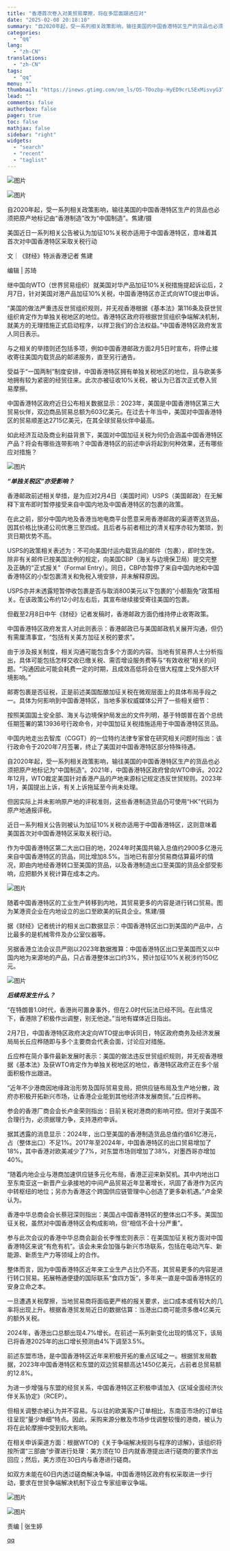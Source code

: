 ```yaml
---
title: "香港首次卷入对美贸易摩擦，将在多层面跟进应对"
date: "2025-02-08 20:18:10"
summary: "自2020年起，受一系列相关政策影响，输往美国的中国香港特区生产的货品也必须把原产地标记由“香港制造..."
categories:
  - "qq"
lang:
  - "zh-CN"
translations:
  - "zh-CN"
tags:
  - "qq"
menu: ""
thumbnail: "https://inews.gtimg.com/om_ls/OS-TOozbp-HyED9crL5ExMisvyG3Te-wciuGb7bTlm_voAA_640360/0"
lead: ""
comments: false
authorbox: false
pager: true
toc: false
mathjax: false
sidebar: "right"
widgets:
  - "search"
  - "recent"
  - "taglist"
---
```


![图片](https://inews.gtimg.com/om_bt/OsudFy1w8HlnR7qZPDdV47KhDY_ZNbwsCaG9KF73BRrx4AA/641)

![图片](https://inews.gtimg.com/om_bt/OOxQ0nbivZZ8EBAF_kCv_ifmejjb9XkOGgYM1-8WBGQMYAA/641)

自2020年起，受一系列相关政策影响，输往美国的中国香港特区生产的货品也必须把原产地标记由“香港制造”改为“中国制造”。焦建/摄

  


  


美国近日一系列相关公告被认为加征10%关税亦适用于中国香港特区，意味着其首次对中国香港特区采取关税行动

文｜《财经》特派香港记者 焦建

编辑 | 苏琦

继中国向WTO（世界贸易组织）就美国对华产品加征10%关税措施提起诉讼后，2月7日，针对美国对港产品加征10%关税，中国香港特区亦正式向WTO提出申诉。

“美国的做法严重违反世贸组织规则，并无视香港根据《基本法》第116条及获世贸组织肯定作为单独关税地区的地位。香港特区政府将根据世贸组织争端解决机制，就美方的无理措施正式启动程序，以捍卫我们的合法权益。”中国香港特区政府发言人同日表示。

与之相关的举措则还包括多项，例如中国香港邮政方面2月5日时宣布，将停止接收寄往美国内载货品的邮递服务，直至另行通告。

受益于“一国两制”制度安排，中国香港特区拥有单独关税地区的地位，且与欧美多地拥有较为紧密的经贸往来。此次亦被征收10%关税，被认为已首次正式卷入贸易摩擦。

中国香港特区政府近日公布相关数据显示：2023年，美国是中国香港特区第三大贸易伙伴，双边商品贸易总额为603亿美元。在过去十年当中，美国对中国香港特区的贸易顺差达2715亿美元，在其全球贸易伙伴中最高。

如此经济互动及商业利益背景下，美国对中国加征关税为何仍会涵盖中国香港特区产品？将会有哪些连带影响？中国香港特区的前述申诉将起到何种效果，还有哪些应对措施？

![图片](https://inews.gtimg.com/om_bt/OWp0zWJoEHJ9X2mTDGuylbq7c3YKQcgl3cwM3J3EnnpRoAA/641)

***“单独关税区”亦受影响？***

香港邮政前述相关举措，是为应对2月4日（美国时间）USPS（美国邮政）在无解释下宣布即时暂停接受来自中国内地及中国香港特区的包裹的政策。

在此之前，部分中国内地及香港当地电商平台愿意采用香港邮政的渠道寄送货品，因其价格比快递公司优惠三至四成。且后者与前者相比的清关程序亦较为繁琐，到货日期优势不高。

USPS的政策相关表述为：不可向美国付运内载货品的邮件（包裹），即时生效。除非有关邮件已按美国法例的规定，向美国CBP（海关与边境保卫局）提交完整及正确的“正式报关”（Formal Entry）。同日，CBP亦暂停了来自中国内地和中国香港特区的小型包裹清关和免税入境安排，并未解释原因。

USPS亦并未透露短暂停收包裹是否与取消800美元以下包裹的“小额豁免”政策相关。在该政策公布约12小时左右后，其宣布继续接受寄往美国的包裹。

但截至2月8日中午《财经》记者发稿时，香港邮政方面仍维持停止收寄政策。

中国香港特区政府发言人对此则表示：香港邮政已与美国邮政机关展开沟通，但仍有需厘清事宜，“包括有关美方加征关税的要求”。

由于涉及报关制度，相关沟通可能包含多个方面的内容。当地有贸易界人士分析指出，具体可能包括怎样交收已缴关税、需否增设服务费等与“有效收税”相关的问题。“沟通因此可能会耗费一定的时期，且成效高低将会在很大程度上受外部大环境影响。”

邮寄包裹是否征税，正是前述美国酝酿加征关税在微观层面上的具体布局手段之一。具体为何影响到中国香港特区，当地多家权威媒体公开了一些相关细节：

按照美国国土安全部、海关与边境保护局发出的文件列明，基于特朗普在首个总统任期签署的第13936号行政命令，对中国加征关税措施适用于中国香港特区货品。

中国内地走出去智库（CGGT）的一位特约法律专家曾在研究相关问题时指出：该行政命令于2020年7月签署，终止了美国对中国香港特区部分特殊待遇。

自2020年起，受一系列相关政策影响，输往美国的中国香港特区生产的货品也必须把原产地标记为“中国制造”。2021年，中国香港特区政府曾向WTO申诉。2022年12月，WTO裁定美国针对香港产品的产地来源标记规定违反世贸规则。2023年1月，美国提出上诉，有关上诉拖延至今尚未处理。

但因实际上并未影响原产地的评税准则，这些香港制造货品仍可使用“HK”代码为原产地通报评税。

近日一系列相关公告则被认为加征10%关税亦适用于中国香港特区，这则意味着美国首次对中国香港特区采取关税行动。

作为中国香港特区第二大出口目的地，2024年时美国共输入总值约2900多亿港元来自中国香港特区的货品，同比增加8.5%。当地已有部分贸易商估算最坏的情况，即由内地经香港转口至美国的货品，以及香港制造出口至美国的货品全部受影响，应把额外关税计算在成本之内。

![图片](https://inews.gtimg.com/om_bt/OpyVKDRAGOlqNLkDqZjDghSzpELbd-NuLQC5YUiQqWMyoAA/641)

随着中国香港特区的工业生产转移到内地，其贸易更多的内容是进行转口贸易。图为某港资企业在内地设立的出口至欧美的玩具企业。焦建/摄

据《财经》记者统计的相关出口数据显示：中国香港特区出口到美国的产品中，占比最多的是机械零件及办公室仪器等。

另据香港立法会议员严刚以2023年数据推算：中国香港特区出口至美国而又以中国内地为来源地的产品，只占香港整体出口约3%，预计加征10%关税涉约150亿元。

![图片](https://inews.gtimg.com/om_bt/O2JpI7pA7FRd4L6GeayQnAjFtCuzOGxeXPEm1iuGgZJpsAA/641)

***后续将发生什么？***

“在特朗普1.0时代，香港尚可置身事外，但在2.0时代玩法已经不同。在此情况下，香港除了积极作出调整，别无他途。”当地有媒体近日指出。

2月7日，中国香港特区政府决定向WTO提出申诉同日，特区政府商务及经济发展局局长丘应桦随即与多个主要商会代表会面，讨论应对措施。

丘应桦在简介事件最新发展时表示：美国的做法违反世贸组织规则，并无视香港根据《基本法》及获WTO肯定作为单独关税地区的地位，香港特区政府正在多个层面积极作出跟进。

“近年不少港商因地缘政治形势及国际贸易变局，把供应链布局及生产地分散，政府亦积极开拓新兴市场，让香港企业能到其他经济体发展商贸。”丘应桦称。

参会的香港厂商会会长卢金荣则指出：目前关税对港商的影响可控。但对于美国不合理行为，必须据理力争，支持港府申诉。

据其透露的消息显示：2024年，出口至美国的香港制造货品总值约值61亿港元，占（整体出口）不足1%。2017年至2024年，中国香港特区的出口贸易增加了18%，其中香港对欧美减少了7%，对东盟市场则增加了38%，对墨西哥亦增加40%。

“随着内地企业与港商加速供应链多元化布局，香港正迎来新契机。其中内地出口至东南亚这一新晋产业承接地的中间产品贸易近年显著增长，巩固了香港作为区内中转枢纽的地位；另亦为香港这个跨国供应链管理中心创造了更多新机遇。”卢金荣认为。

香港中华总商会会长蔡冠深则指出：美国占中国香港特区的整体出口不多。美国加征关税，虽然对中国香港特区会构成影响，但“相信不会十分严重”。

参与此次会议的香港中华总商会副会长李惟宏则表示：在美国加征关税方面对中国香港特区来说“有危有机”。该会未来会加强与新兴市场联系，包括在电动汽车、新能源、新质生产力等领域上的合作。

整体而言，因为中国香港特区近年来工业生产占比仍不高，其贸易更多的内容是进行转口贸易。拓展畅通便捷的国际联系“食四方饭”，多年来一直是中国香港特区的安身立命之本。

一旦遭遇关税摩擦，当地贸易商将面临更严格的报关要求，出口成本或有较大的几率将出现上升。根据香港贸发局近日的数据估算：当港出口商可能须多缴4亿美元的额外关税。

2024年，香港出口总额出现4.7%增长。在前述一系列新变化出现的情况下，该局已将香港2025年的出口增长预测由4%下调至3.5%。

前述东盟市场，是中国香港特区近年来积极开拓的重点区域之一。根据贸发局数据，2023年中国香港特区和东盟的双边贸易额高达1450亿美元，占前者总贸易额的12.8%。

为进一步增强与东盟的经贸关系，中国香港特区正积极申请加入《区域全面经济伙伴关系协定》（RCEP）。

但相关调整亦被认为并不容易。与以往的欧美客户订单相比，东南亚市场的订单往往呈现“量少单细”特点。因此，采购来源分散及市场步伐调整较慢的港商，被认为将在此轮摩擦中受到较大影响。

在相关申诉渠道方面：根据WTO的《关于争端解决规则与程序的谅解》，该组织将按所谓“三部曲”步骤进行处理：美方须在10 日内就香港提出进行磋商的要求作出回应；然后，美方须在30日内与香港进行磋商。

如双方未能在60日内透过磋商解决争端，中国香港特区政府有权采取进一步行动，要求在世贸争端解决机制下设立专家组审议争端。

![图片](https://inews.gtimg.com/om_bt/Out6TisNUEr9Gt4zgQtx04q-97a65mqFvraYpj5_nVadUAA/641)

![图片](https://inews.gtimg.com/om_bt/OYy8KQvyM6fdSE_pWTutDpoFUlo30BVOja485gzpzBkg4AA/641)

责编 | 张生婷

[qq](https://new.qq.com/rain/a/20250208A07VGK00)
